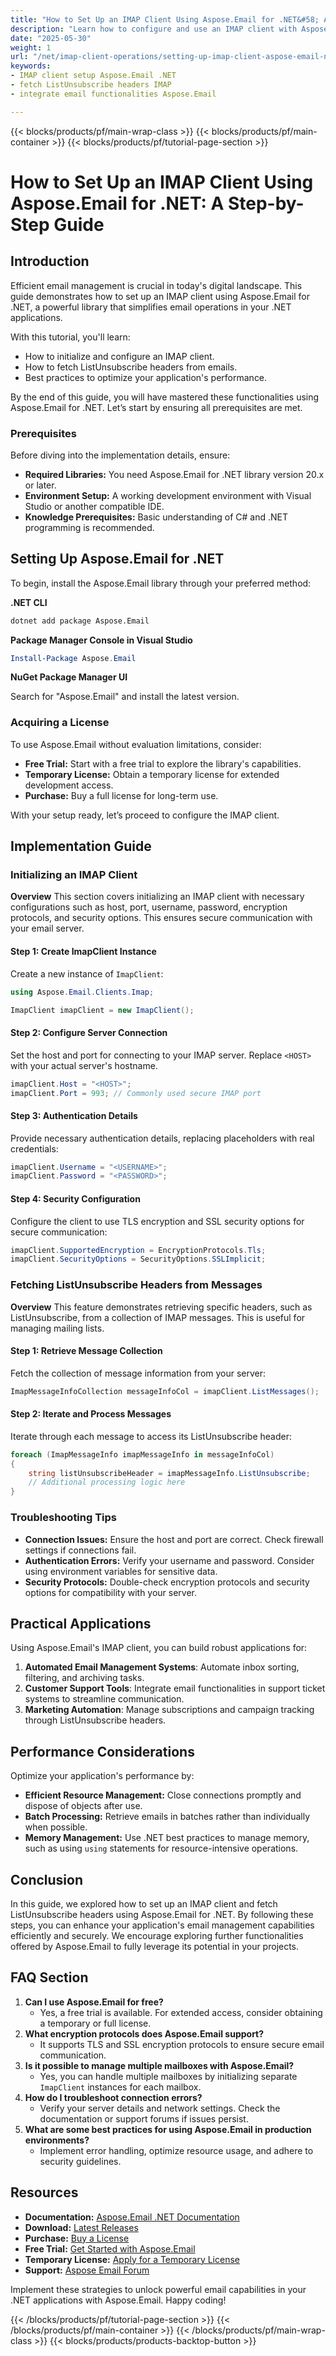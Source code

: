 ```yaml
---
title: "How to Set Up an IMAP Client Using Aspose.Email for .NET&#58; A Step-by-Step Guide"
description: "Learn how to configure and use an IMAP client with Aspose.Email for .NET, including fetching ListUnsubscribe headers. Perfect for developers looking to integrate email functionalities."
date: "2025-05-30"
weight: 1
url: "/net/imap-client-operations/setting-up-imap-client-aspose-email-net/"
keywords:
- IMAP client setup Aspose.Email .NET
- fetch ListUnsubscribe headers IMAP
- integrate email functionalities Aspose.Email

---
```


{{< blocks/products/pf/main-wrap-class >}}
{{< blocks/products/pf/main-container >}}
{{< blocks/products/pf/tutorial-page-section >}}
# How to Set Up an IMAP Client Using Aspose.Email for .NET: A Step-by-Step Guide

## Introduction

Efficient email management is crucial in today's digital landscape. This guide demonstrates how to set up an IMAP client using Aspose.Email for .NET, a powerful library that simplifies email operations in your .NET applications.

With this tutorial, you'll learn:
- How to initialize and configure an IMAP client.
- How to fetch ListUnsubscribe headers from emails.
- Best practices to optimize your application's performance.

By the end of this guide, you will have mastered these functionalities using Aspose.Email for .NET. Let’s start by ensuring all prerequisites are met.

### Prerequisites

Before diving into the implementation details, ensure:
- **Required Libraries:** You need Aspose.Email for .NET library version 20.x or later.
- **Environment Setup:** A working development environment with Visual Studio or another compatible IDE.
- **Knowledge Prerequisites:** Basic understanding of C# and .NET programming is recommended.

## Setting Up Aspose.Email for .NET

To begin, install the Aspose.Email library through your preferred method:

**.NET CLI**

```bash
dotnet add package Aspose.Email
```

**Package Manager Console in Visual Studio**

```powershell
Install-Package Aspose.Email
```

**NuGet Package Manager UI**

Search for "Aspose.Email" and install the latest version.

### Acquiring a License

To use Aspose.Email without evaluation limitations, consider:
- **Free Trial:** Start with a free trial to explore the library's capabilities.
- **Temporary License:** Obtain a temporary license for extended development access.
- **Purchase:** Buy a full license for long-term use.

With your setup ready, let’s proceed to configure the IMAP client.

## Implementation Guide

### Initializing an IMAP Client

**Overview**
This section covers initializing an IMAP client with necessary configurations such as host, port, username, password, encryption protocols, and security options. This ensures secure communication with your email server.

#### Step 1: Create ImapClient Instance

Create a new instance of `ImapClient`:

```csharp
using Aspose.Email.Clients.Imap;

ImapClient imapClient = new ImapClient();
```

#### Step 2: Configure Server Connection

Set the host and port for connecting to your IMAP server. Replace `<HOST>` with your actual server's hostname.

```csharp
imapClient.Host = "<HOST>";
imapClient.Port = 993; // Commonly used secure IMAP port
```

#### Step 3: Authentication Details

Provide necessary authentication details, replacing placeholders with real credentials:

```csharp
imapClient.Username = "<USERNAME>";
imapClient.Password = "<PASSWORD>";
```

#### Step 4: Security Configuration

Configure the client to use TLS encryption and SSL security options for secure communication:

```csharp
imapClient.SupportedEncryption = EncryptionProtocols.Tls;
imapClient.SecurityOptions = SecurityOptions.SSLImplicit;
```

### Fetching ListUnsubscribe Headers from Messages

**Overview**
This feature demonstrates retrieving specific headers, such as ListUnsubscribe, from a collection of IMAP messages. This is useful for managing mailing lists.

#### Step 1: Retrieve Message Collection

Fetch the collection of message information from your server:

```csharp
ImapMessageInfoCollection messageInfoCol = imapClient.ListMessages();
```

#### Step 2: Iterate and Process Messages

Iterate through each message to access its ListUnsubscribe header:

```csharp
foreach (ImapMessageInfo imapMessageInfo in messageInfoCol)
{
    string listUnsubscribeHeader = imapMessageInfo.ListUnsubscribe;
    // Additional processing logic here
}
```

### Troubleshooting Tips
- **Connection Issues:** Ensure the host and port are correct. Check firewall settings if connections fail.
- **Authentication Errors:** Verify your username and password. Consider using environment variables for sensitive data.
- **Security Protocols:** Double-check encryption protocols and security options for compatibility with your server.

## Practical Applications
Using Aspose.Email's IMAP client, you can build robust applications for:
1. **Automated Email Management Systems**: Automate inbox sorting, filtering, and archiving tasks.
2. **Customer Support Tools**: Integrate email functionalities in support ticket systems to streamline communication.
3. **Marketing Automation**: Manage subscriptions and campaign tracking through ListUnsubscribe headers.

## Performance Considerations
Optimize your application's performance by:
- **Efficient Resource Management:** Close connections promptly and dispose of objects after use.
- **Batch Processing:** Retrieve emails in batches rather than individually when possible.
- **Memory Management:** Use .NET best practices to manage memory, such as using `using` statements for resource-intensive operations.

## Conclusion
In this guide, we explored how to set up an IMAP client and fetch ListUnsubscribe headers using Aspose.Email for .NET. By following these steps, you can enhance your application's email management capabilities efficiently and securely. We encourage exploring further functionalities offered by Aspose.Email to fully leverage its potential in your projects.

## FAQ Section
1. **Can I use Aspose.Email for free?**
   - Yes, a free trial is available. For extended access, consider obtaining a temporary or full license.
2. **What encryption protocols does Aspose.Email support?**
   - It supports TLS and SSL encryption protocols to ensure secure email communication.
3. **Is it possible to manage multiple mailboxes with Aspose.Email?**
   - Yes, you can handle multiple mailboxes by initializing separate `ImapClient` instances for each mailbox.
4. **How do I troubleshoot connection errors?**
   - Verify your server details and network settings. Check the documentation or support forums if issues persist.
5. **What are some best practices for using Aspose.Email in production environments?**
   - Implement error handling, optimize resource usage, and adhere to security guidelines.

## Resources
- **Documentation:** [Aspose.Email .NET Documentation](https://reference.aspose.com/email/net/)
- **Download:** [Latest Releases](https://releases.aspose.com/email/net/)
- **Purchase:** [Buy a License](https://purchase.aspose.com/buy)
- **Free Trial:** [Get Started with Aspose.Email](https://releases.aspose.com/email/net/)
- **Temporary License:** [Apply for a Temporary License](https://purchase.aspose.com/temporary-license/)
- **Support:** [Aspose Email Forum](https://forum.aspose.com/c/email/10)

Implement these strategies to unlock powerful email capabilities in your .NET applications with Aspose.Email. Happy coding!

{{< /blocks/products/pf/tutorial-page-section >}}
{{< /blocks/products/pf/main-container >}}
{{< /blocks/products/pf/main-wrap-class >}}
{{< blocks/products/products-backtop-button >}}